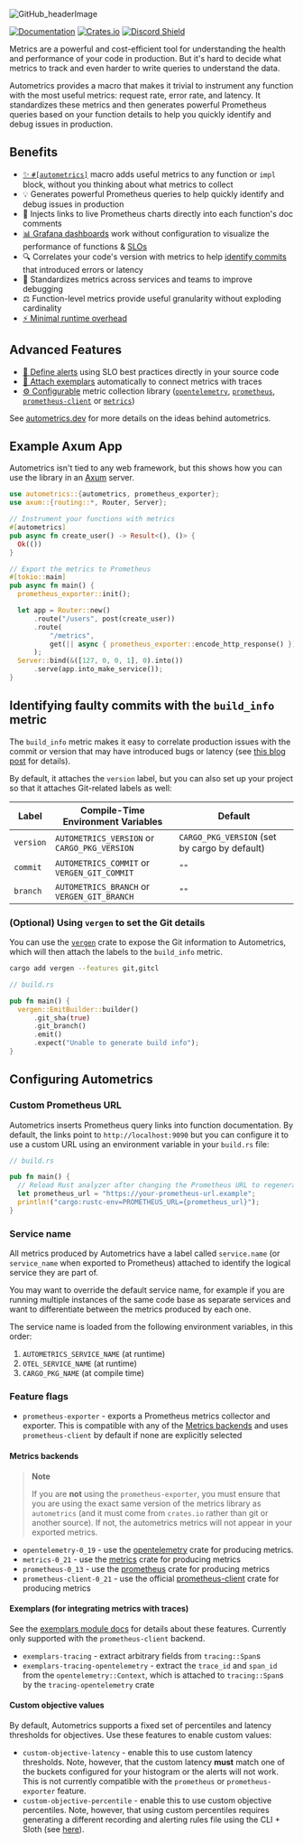 <!-- This is used on docs.rs -->

![GitHub_headerImage](https://user-images.githubusercontent.com/3262610/221191767-73b8a8d9-9f8b-440e-8ab6-75cb3c82f2bc.png)

[![Documentation](https://docs.rs/autometrics/badge.svg)](https://docs.rs/autometrics)
[![Crates.io](https://img.shields.io/crates/v/autometrics.svg)](https://crates.io/crates/autometrics)
[![Discord Shield](https://discordapp.com/api/guilds/950489382626951178/widget.png?style=shield)](https://discord.gg/kHtwcH8As9)

Metrics are a powerful and cost-efficient tool for understanding the health and performance of your code in production. But it's hard to decide what metrics to track and even harder to write queries to understand the data.

Autometrics provides a macro that makes it trivial to instrument any function with the most useful metrics: request rate, error rate, and latency. It standardizes these metrics and then generates powerful Prometheus queries based on your function details to help you quickly identify and debug issues in production.

## Benefits

- [✨ `#[autometrics]`](autometrics) macro adds useful metrics to any function or `impl` block, without you thinking about what metrics to collect
- 💡 Generates powerful Prometheus queries to help quickly identify and debug issues in production
- 🔗 Injects links to live Prometheus charts directly into each function's doc comments
- [📊 Grafana dashboards](https://github.com/autometrics-dev/autometrics-shared#dashboards) work without configuration to visualize the performance of functions & [SLOs](objectives)
- 🔍 Correlates your code's version with metrics to help [identify commits](#identifying-faulty-commits-with-the-build_info-metric) that introduced errors or latency
- 📏 Standardizes metrics across services and teams to improve debugging
- ⚖️ Function-level metrics provide useful granularity without exploding cardinality
- [⚡ Minimal runtime overhead](https://github.com/autometrics-dev/autometrics-rs#benchmarks)

## Advanced Features

- [🚨 Define alerts](objectives) using SLO best practices directly in your source code
- [📍 Attach exemplars](exemplars) automatically to connect metrics with traces
- [⚙️ Configurable](#metrics-backends) metric collection library ([`opentelemetry`](https://crates.io/crates/opentelemetry), [`prometheus`](https://crates.io/crates/prometheus), [`prometheus-client`](https://crates.io/crates/prometheus-client) or [`metrics`](https://crates.io/crates/metrics))

See [autometrics.dev](https://docs.autometrics.dev/) for more details on the ideas behind autometrics.

## Example Axum App

Autometrics isn't tied to any web framework, but this shows how you can use the library in an [Axum](https://github.com/tokio-rs/axum) server.

```rust
use autometrics::{autometrics, prometheus_exporter};
use axum::{routing::*, Router, Server};

// Instrument your functions with metrics
#[autometrics]
pub async fn create_user() -> Result<(), ()> {
  Ok(())
}

// Export the metrics to Prometheus
#[tokio::main]
pub async fn main() {
  prometheus_exporter::init();

  let app = Router::new()
      .route("/users", post(create_user))
      .route(
          "/metrics",
          get(|| async { prometheus_exporter::encode_http_response() }),
      );
  Server::bind(&([127, 0, 0, 1], 0).into())
      .serve(app.into_make_service());
}
```

## Identifying faulty commits with the `build_info` metric

The `build_info` metric makes it easy to correlate production issues with the commit or version that may have introduced bugs or latency (see [this blog post](https://fiberplane.com/blog/autometrics-rs-0-4-spot-commits-that-introduce-errors-or-slow-down-your-application) for details).

By default, it attaches the `version` label, but you can also set up your project so that it attaches Git-related labels as well:

| Label | Compile-Time Environment Variables | Default |
|---|---|---|
| `version` | `AUTOMETRICS_VERSION` or `CARGO_PKG_VERSION` | `CARGO_PKG_VERSION` (set by cargo by default) |
| `commit` | `AUTOMETRICS_COMMIT` or `VERGEN_GIT_COMMIT` | `""` |
| `branch` | `AUTOMETRICS_BRANCH` or `VERGEN_GIT_BRANCH` | `""` |

### (Optional) Using `vergen` to set the Git details

You can use the [`vergen`](https://crates.io/crates/vergen) crate to expose the Git information to Autometrics, which will then attach the labels to the `build_info` metric.

```sh
cargo add vergen --features git,gitcl
```

```rust
// build.rs

pub fn main() {
  vergen::EmitBuilder::builder()
      .git_sha(true)
      .git_branch()
      .emit()
      .expect("Unable to generate build info");
}
```

## Configuring Autometrics

### Custom Prometheus URL

Autometrics inserts Prometheus query links into function documentation. By default, the links point to `http://localhost:9090` but you can configure it to use a custom URL using an environment variable in your `build.rs` file:

```rust
// build.rs

pub fn main() {
  // Reload Rust analyzer after changing the Prometheus URL to regenerate the links
  let prometheus_url = "https://your-prometheus-url.example";
  println!("cargo:rustc-env=PROMETHEUS_URL={prometheus_url}");
}
```

### Service name

All metrics produced by Autometrics have a label called `service.name` (or `service_name` when exported to Prometheus) attached to identify the logical service they are part of.

You may want to override the default service name, for example if you are running multiple instances of the same code base as separate services and want to differentiate between the metrics produced by each one.

The service name is loaded from the following environment variables, in this order:
1. `AUTOMETRICS_SERVICE_NAME` (at runtime)
2. `OTEL_SERVICE_NAME` (at runtime)
3. `CARGO_PKG_NAME` (at compile time)

### Feature flags

- `prometheus-exporter` - exports a Prometheus metrics collector and exporter. This is compatible with any of the [Metrics backends](#metrics-backends) and uses `prometheus-client` by default if none are explicitly selected

#### Metrics backends

> **Note**
>
> If you are **not** using the `prometheus-exporter`, you must ensure that you are using the exact same version of the metrics library as `autometrics` (and it must come from `crates.io` rather than git or another source). If not, the autometrics metrics will not appear in your exported metrics.

- `opentelemetry-0_19`  - use the [opentelemetry](https://crates.io/crates/opentelemetry) crate for producing metrics.
- `metrics-0_21` - use the [metrics](https://crates.io/crates/metrics) crate for producing metrics
- `prometheus-0_13` - use the [prometheus](https://crates.io/crates/prometheus) crate for producing metrics
- `prometheus-client-0_21` - use the official [prometheus-client](https://crates.io/crates/prometheus-client) crate for producing metrics

#### Exemplars (for integrating metrics with traces)

See the [exemplars module docs](https://docs.rs/autometrics/latest/autometrics/exemplars/index.html) for details about these features. Currently only supported with the `prometheus-client` backend.

- `exemplars-tracing` - extract arbitrary fields from `tracing::Span`s
- `exemplars-tracing-opentelemetry` - extract the `trace_id` and `span_id` from the `opentelemetry::Context`, which is attached to `tracing::Span`s by the `tracing-opentelemetry` crate

#### Custom objective values

By default, Autometrics supports a fixed set of percentiles and latency thresholds for objectives. Use these features to enable custom values:

- `custom-objective-latency` - enable this to use custom latency thresholds. Note, however, that the custom latency **must** match one of the buckets configured for your histogram or the alerts will not work. This is not currently compatible with the `prometheus` or `prometheus-exporter` feature.
- `custom-objective-percentile` - enable this to use custom objective percentiles. Note, however, that using custom percentiles requires generating a different recording and alerting rules file using the CLI + Sloth (see [here](https://github.com/autometrics-dev/autometrics-rs/tree/main/autometrics-cli)).

